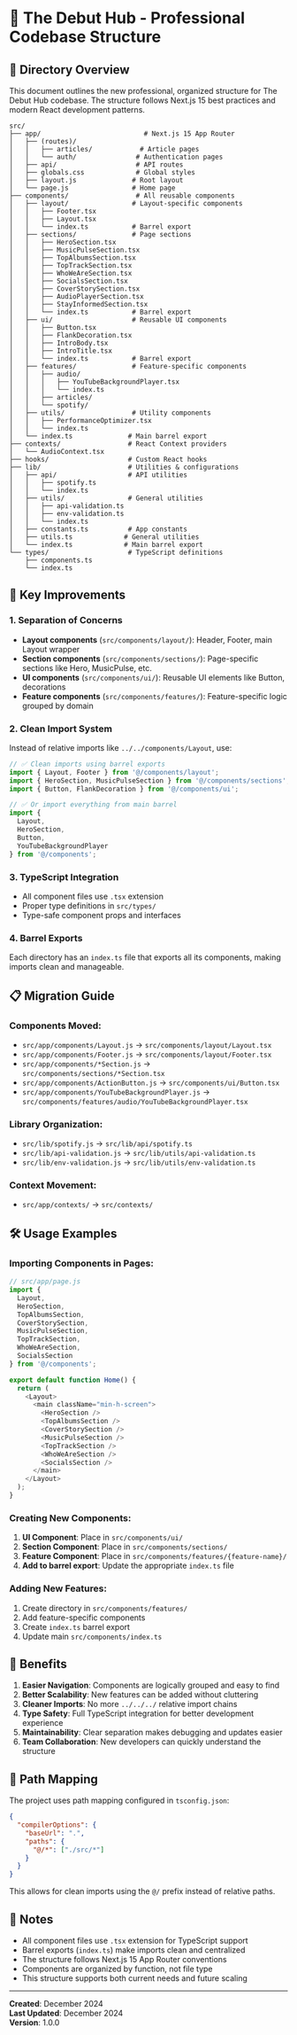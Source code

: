 # 🎵 The Debut Hub - Professional Codebase Structure

## 📁 Directory Overview

This document outlines the new professional, organized structure for The Debut Hub codebase. The structure follows Next.js 15 best practices and modern React development patterns.

```
src/
├── app/                          # Next.js 15 App Router
│   ├── (routes)/
│   │   ├── articles/            # Article pages
│   │   └── auth/               # Authentication pages  
│   ├── api/                    # API routes
│   ├── globals.css             # Global styles
│   ├── layout.js              # Root layout
│   └── page.js                # Home page
├── components/                 # All reusable components
│   ├── layout/                # Layout-specific components
│   │   ├── Footer.tsx
│   │   ├── Layout.tsx
│   │   └── index.ts           # Barrel export
│   ├── sections/              # Page sections
│   │   ├── HeroSection.tsx
│   │   ├── MusicPulseSection.tsx
│   │   ├── TopAlbumsSection.tsx
│   │   ├── TopTrackSection.tsx
│   │   ├── WhoWeAreSection.tsx
│   │   ├── SocialsSection.tsx
│   │   ├── CoverStorySection.tsx
│   │   ├── AudioPlayerSection.tsx
│   │   ├── StayInformedSection.tsx
│   │   └── index.ts           # Barrel export
│   ├── ui/                    # Reusable UI components
│   │   ├── Button.tsx
│   │   ├── FlankDecoration.tsx
│   │   ├── IntroBody.tsx
│   │   ├── IntroTitle.tsx
│   │   └── index.ts           # Barrel export
│   ├── features/              # Feature-specific components
│   │   ├── audio/
│   │   │   ├── YouTubeBackgroundPlayer.tsx
│   │   │   └── index.ts
│   │   ├── articles/
│   │   └── spotify/
│   ├── utils/                 # Utility components
│   │   ├── PerformanceOptimizer.tsx
│   │   └── index.ts
│   └── index.ts              # Main barrel export
├── contexts/                 # React Context providers
│   └── AudioContext.tsx
├── hooks/                    # Custom React hooks
├── lib/                      # Utilities & configurations
│   ├── api/                  # API utilities
│   │   ├── spotify.ts
│   │   └── index.ts
│   ├── utils/                # General utilities
│   │   ├── api-validation.ts
│   │   ├── env-validation.ts
│   │   └── index.ts
│   ├── constants.ts          # App constants
│   ├── utils.ts             # General utilities
│   └── index.ts             # Main barrel export
└── types/                    # TypeScript definitions
    ├── components.ts
    └── index.ts
```

## 🚀 Key Improvements

### 1. **Separation of Concerns**
- **Layout components** (`src/components/layout/`): Header, Footer, main Layout wrapper
- **Section components** (`src/components/sections/`): Page-specific sections like Hero, MusicPulse, etc.
- **UI components** (`src/components/ui/`): Reusable UI elements like Button, decorations
- **Feature components** (`src/components/features/`): Feature-specific logic grouped by domain

### 2. **Clean Import System**
Instead of relative imports like `../../components/Layout`, use:

```typescript
// ✅ Clean imports using barrel exports
import { Layout, Footer } from '@/components/layout';
import { HeroSection, MusicPulseSection } from '@/components/sections';
import { Button, FlankDecoration } from '@/components/ui';

// ✅ Or import everything from main barrel
import { 
  Layout, 
  HeroSection, 
  Button,
  YouTubeBackgroundPlayer 
} from '@/components';
```

### 3. **TypeScript Integration**
- All component files use `.tsx` extension
- Proper type definitions in `src/types/`
- Type-safe component props and interfaces

### 4. **Barrel Exports**
Each directory has an `index.ts` file that exports all its components, making imports clean and manageable.

## 📋 Migration Guide

### Components Moved:
- `src/app/components/Layout.js` → `src/components/layout/Layout.tsx`
- `src/app/components/Footer.js` → `src/components/layout/Footer.tsx`
- `src/app/components/*Section.js` → `src/components/sections/*Section.tsx`
- `src/app/components/ActionButton.js` → `src/components/ui/Button.tsx`
- `src/app/components/YouTubeBackgroundPlayer.js` → `src/components/features/audio/YouTubeBackgroundPlayer.tsx`

### Library Organization:
- `src/lib/spotify.js` → `src/lib/api/spotify.ts`
- `src/lib/api-validation.js` → `src/lib/utils/api-validation.ts`
- `src/lib/env-validation.js` → `src/lib/utils/env-validation.ts`

### Context Movement:
- `src/app/contexts/` → `src/contexts/`

## 🛠️ Usage Examples

### Importing Components in Pages:
```typescript
// src/app/page.js
import {
  Layout,
  HeroSection,
  TopAlbumsSection,
  CoverStorySection,
  MusicPulseSection,
  TopTrackSection,
  WhoWeAreSection,
  SocialsSection
} from '@/components';

export default function Home() {
  return (
    <Layout>
      <main className="min-h-screen">
        <HeroSection />
        <TopAlbumsSection />
        <CoverStorySection />
        <MusicPulseSection />
        <TopTrackSection />
        <WhoWeAreSection />
        <SocialsSection />
      </main>
    </Layout>
  );
}
```

### Creating New Components:
1. **UI Component**: Place in `src/components/ui/`
2. **Section Component**: Place in `src/components/sections/`
3. **Feature Component**: Place in `src/components/features/{feature-name}/`
4. **Add to barrel export**: Update the appropriate `index.ts` file

### Adding New Features:
1. Create directory in `src/components/features/`
2. Add feature-specific components
3. Create `index.ts` barrel export
4. Update main `src/components/index.ts`

## 🎯 Benefits

1. **Easier Navigation**: Components are logically grouped and easy to find
2. **Better Scalability**: New features can be added without cluttering
3. **Cleaner Imports**: No more `../../../` relative import chains
4. **Type Safety**: Full TypeScript integration for better development experience
5. **Maintainability**: Clear separation makes debugging and updates easier
6. **Team Collaboration**: New developers can quickly understand the structure

## 🔧 Path Mapping

The project uses path mapping configured in `tsconfig.json`:

```json
{
  "compilerOptions": {
    "baseUrl": ".",
    "paths": {
      "@/*": ["./src/*"]
    }
  }
}
```

This allows for clean imports using the `@/` prefix instead of relative paths.

## 📝 Notes

- All component files use `.tsx` extension for TypeScript support
- Barrel exports (`index.ts`) make imports clean and centralized
- The structure follows Next.js 15 App Router conventions
- Components are organized by function, not file type
- This structure supports both current needs and future scaling

---

**Created**: December 2024  
**Last Updated**: December 2024  
**Version**: 1.0.0